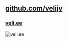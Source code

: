 ## [github.com/velijv](https://github.com/velijv)

### [veli.ee](https://veli.ee)

![veli.ee](https://veli.ee/img/qr.svg)

<noscript><iframe src="https://www.googletagmanager.com/ns.html?id=GTM-TPBCLJB"
height="0" width="0" style="display:none;visibility:hidden"></iframe></noscript>
